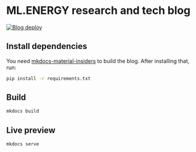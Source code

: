 # ML.ENERGY research and tech blog

[![Blog deploy](https://github.com/ml-energy/blog/actions/workflows/deploy_homepage.yaml/badge.svg)](https://github.com/ml-energy/blog/actions/workflows/deploy_homepage.yaml)

## Install dependencies

You need [mkdocs-material-insiders](https://squidfunk.github.io/mkdocs-material/insiders/) to build the blog.
After installing that, run:
```sh
pip install -r requirements.txt
```

## Build

```sh
mkdocs build
```

## Live preview

```sh
mkdocs serve 
```

